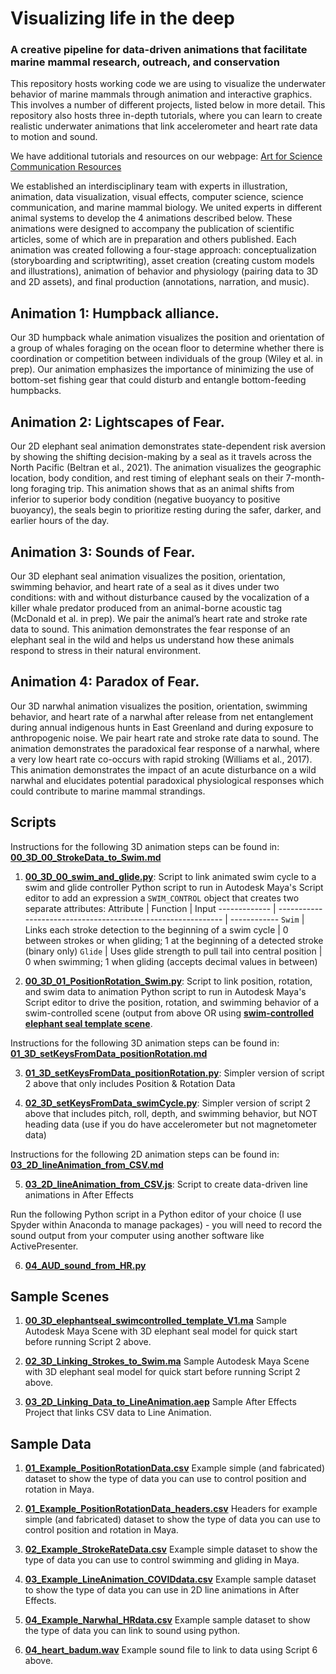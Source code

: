# Visualizing life in the deep
### A creative pipeline for data-driven animations that facilitate marine mammal research, outreach, and conservation

This repository hosts working code we are using to visualize the underwater behavior of marine mammals through animation and interactive graphics. This involves a number of different projects, listed below in more detail. This repository also hosts three in-depth tutorials, where you can learn to create realistic underwater animations that link accelerometer and heart rate data to motion and sound. 

We have additional tutorials and resources on our webpage: [Art for Science Communication Resources](https://jessiekb.com/resources)

We established an interdisciplinary team with experts in illustration, animation, data visualization, visual effects, computer science, science communication, and marine mammal biology. We united experts in different animal systems to develop the 4 animations described below. These animations were designed to accompany the publication of scientific articles, some of which are in preparation and others published. Each animation was created following a four-stage approach: conceptualization (storyboarding and scriptwriting), asset creation (creating custom models and illustrations), animation of behavior and physiology (pairing data to 3D and 2D assets), and final production (annotations, narration, and music).

## Animation 1: Humpback alliance. 
Our 3D humpback whale animation visualizes the position and orientation of a group of whales foraging on the ocean floor to determine whether there is coordination or competition between individuals of the group (Wiley et al. in prep). Our animation emphasizes the importance of minimizing the use of bottom-set fishing gear that could disturb and entangle bottom-feeding humpbacks.

## Animation 2: Lightscapes of Fear. 
Our 2D elephant seal animation demonstrates state-dependent risk aversion by showing the shifting decision-making by a seal as it travels across the North Pacific (Beltran et al., 2021). The animation visualizes the geographic location, body condition, and rest timing of elephant seals on their 7-month-long foraging trip. This animation shows that as an animal shifts from inferior to superior body condition (negative buoyancy to positive buoyancy), the seals begin to prioritize resting during the safer, darker, and earlier hours of the day. 

## Animation 3: Sounds of Fear. 
Our 3D elephant seal animation visualizes the position, orientation, swimming behavior, and heart rate of a seal as it dives under two conditions: with and without disturbance caused by the vocalization of a killer whale predator produced from an animal-borne acoustic tag (McDonald et al. in prep). We pair the animal’s heart rate and stroke rate data to sound. This animation demonstrates the fear response of an elephant seal in the wild and helps us understand how these animals respond to stress in their natural environment.

## Animation 4: Paradox of Fear. 
Our 3D narwhal animation visualizes the position, orientation, swimming behavior, and heart rate of a narwhal after release from net entanglement during annual indigenous hunts in East Greenland and during exposure to anthropogenic noise. We pair heart rate and stroke rate data to sound. The animation demonstrates the paradoxical fear response of a narwhal, where a very low heart rate co-occurs with rapid stroking (Williams et al., 2017). This animation demonstrates the impact of an acute disturbance on a wild narwhal and elucidates potential paradoxical physiological responses which could contribute to marine mammal strandings.

## Scripts

Instructions for the following 3D animation steps can be found in: [**00_3D_00_StrokeData_to_Swim.md**](https://github.com/jmkendallbar/VisualizingLifeintheDeep/blob/main/scripts/00_3D_00_StrokeData_to_Swim.md)

1. [**00_3D_00_swim_and_glide.py**](https://github.com/jmkendallbar/VisualizingLifeintheDeep/blob/main/scripts/00_3D_00_swim_and_glide.py): Script to link animated swim cycle to a swim and glide controller
Python script to run in Autodesk Maya's Script editor to add an expression a `SWIM_CONTROL` object that creates two separate attributes: 
Attribute     | Function                                                     | Input
------------- | ------------------------------------------------------------ | ------------
`Swim`        | Links each stroke detection to the beginning of a swim cycle | 0 between strokes or when gliding; 1 at the beginning of a detected stroke (binary only)
`Glide`       | Uses glide strength to pull tail into central position       | 0 when swimming; 1 when gliding (accepts decimal values in between)

2. [**00_3D_01_PositionRotation_Swim.py**](https://github.com/jmkendallbar/VisualizingLifeintheDeep/blob/main/scripts/00_3D_01_PositionRotation_Swim.py): Script to link position, rotation, and swim data to animation
Python script to run in Autodesk Maya's Script editor to drive the position, rotation, and swimming behavior of a swim-controlled scene (output from above OR using [**swim-controlled elephant seal template scene**](https://github.com/jmkendallbar/VisualizingLifeintheDeep/blob/main/scenes/V3_elephantseal_swimcontrolled_template_V1.ma).

Instructions for the following 3D animation steps can be found in: [**01_3D_setKeysFromData_positionRotation.md**](https://github.com/jmkendallbar/VisualizingLifeintheDeep/blob/main/scripts/01_3D_setKeysFromData_positionRotation.md)

3. [**01_3D_setKeysFromData_positionRotation.py**](https://github.com/jmkendallbar/VisualizingLifeintheDeep/blob/main/scripts/01_3D_setKeysFromData_positionRotation.py): Simpler version of script 2 above that only includes Position & Rotation Data

4. [**02_3D_setKeysFromData_swimCycle.py**](https://github.com/jmkendallbar/VisualizingLifeintheDeep/blob/main/scripts/02_3D_setKeysFromData_swimCycle.py): Simpler version of script 2 above that includes pitch, roll, depth, and swimming behavior, but NOT heading data (use if you do have accelerometer but not magnetometer data)

Instructions for the following 2D animation steps can be found in: [**03_2D_lineAnimation_from_CSV.md**](https://github.com/jmkendallbar/VisualizingLifeintheDeep/blob/main/scripts/03_2D_lineAnimation_from_CSV.md)

5. [**03_2D_lineAnimation_from_CSV.js**](https://github.com/jmkendallbar/VisualizingLifeintheDeep/blob/main/scripts/03_2D_lineAnimation_from_CSV.js): Script to create data-driven line animations in After Effects

Run the following Python script in a Python editor of your choice (I use Spyder within Anaconda to manage packages) - you will need to record the sound output from your computer using another software like ActivePresenter.

6. [**04_AUD_sound_from_HR.py**](https://github.com/jmkendallbar/VisualizingLifeintheDeep/blob/main/scripts/04_AUD_sound_from_HR.py)

## Sample Scenes

1. [**00_3D_elephantseal_swimcontrolled_template_V1.ma**](https://github.com/jmkendallbar/VisualizingLifeintheDeep/blob/main/scenes/00_3D_elephantseal_swimcontrolled_template_V1.ma)
Sample Autodesk Maya Scene with 3D elephant seal model for quick start before running Script 2 above.

2. [**02_3D_Linking_Strokes_to_Swim.ma**](https://github.com/jmkendallbar/VisualizingLifeintheDeep/blob/main/scenes/02_3D_Linking_Strokes_to_Swim.ma)
Sample Autodesk Maya Scene with 3D elephant seal model for quick start before running Script 2 above.

3. [**03_2D_Linking_Data_to_LineAnimation.aep**](https://github.com/jmkendallbar/VisualizingLifeintheDeep/blob/main/scenes/03_2D_Linking_Data_to_LineAnimation.aep)
Sample After Effects Project that links CSV data to Line Animation.

## Sample Data

1. [**01_Example_PositionRotationData.csv**](https://github.com/jmkendallbar/VisualizingLifeintheDeep/tree/main/data)
Example simple (and fabricated) dataset to show the type of data you can use to control position and rotation in Maya.

2. [**01_Example_PositionRotationData_headers.csv**](https://github.com/jmkendallbar/VisualizingLifeintheDeep/blob/main/data/01_Example_PositionRotationData_headers.csv)
Headers for example simple (and fabricated) dataset to show the type of data you can use to control position and rotation in Maya.

3. [**02_Example_StrokeRateData.csv**](https://github.com/jmkendallbar/VisualizingLifeintheDeep/blob/main/data/02_Example_StrokeRateData.csv)
Example simple dataset to show the type of data you can use to control swimming and gliding in Maya.

4. [**03_Example_LineAnimation_COVIDdata.csv**](https://github.com/jmkendallbar/VisualizingLifeintheDeep/blob/main/data/03_Example_LineAnimation_COVIDdata.csv)
Example sample dataset to show the type of data you can use in 2D line animations in After Effects.

5. [**04_Example_Narwhal_HRdata.csv**](https://github.com/jmkendallbar/VisualizingLifeintheDeep/blob/main/data/04_Example_Narwhal_HRdata.csv)
Example sample dataset to show the type of data you can link to sound using python.

6. [**04_heart_badum.wav**](https://github.com/jmkendallbar/VisualizingLifeintheDeep/blob/main/data/04_heart_badum.wav)
Example sound file to link to data using Script 6 above.